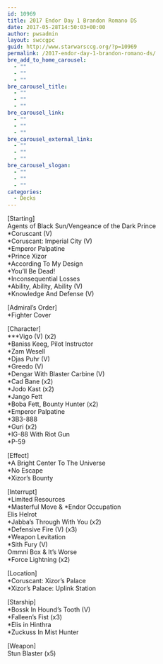 ```yaml
---
id: 10969
title: 2017 Endor Day 1 Brandon Romano DS
date: 2017-05-28T14:50:03+00:00
author: pwsadmin
layout: swccgpc
guid: http://www.starwarsccg.org/?p=10969
permalink: /2017-endor-day-1-brandon-romano-ds/
bre_add_to_home_carousel:
  - ""
  - ""
  - ""
bre_carousel_title:
  - ""
  - ""
  - ""
bre_carousel_link:
  - ""
  - ""
  - ""
bre_carousel_external_link:
  - ""
  - ""
  - ""
bre_carousel_slogan:
  - ""
  - ""
  - ""
categories:
  - Decks
---
```

[Starting]  
Agents of Black Sun/Vengeance of the Dark Prince  
*Coruscant (V)  
*Coruscant: Imperial City (V)  
*Emperor Palpatine  
*Prince Xizor  
*According To My Design  
*You&#8217;ll Be Dead!  
*Inconsequential Losses  
*Ability, Ability, Ability (V)  
*Knowledge And Defense (V)

[Admiral&#8217;s Order]  
*Fighter Cover

[Character]  
\***Vigo (V) (x2)  
*Baniss Keeg, Pilot Instructor  
*Zam Wesell  
*Djas Puhr (V)  
*Greedo (V)  
*Dengar With Blaster Carbine (V)  
*Cad Bane (x2)  
*Jodo Kast (x2)  
*Jango Fett  
*Boba Fett, Bounty Hunter (x2)  
*Emperor Palpatine  
*3B3-888  
*Guri (x2)  
*IG-88 With Riot Gun  
*P-59

[Effect]  
*A Bright Center To The Universe  
*No Escape  
*Xizor&#8217;s Bounty

[Interrupt]  
*Limited Resources  
\*Masterful Move & \*Endor Occupation  
Elis Helrot  
*Jabba&#8217;s Through With You (x2)  
*Defensive Fire (V) (x3)  
*Weapon Levitation  
*Sith Fury (V)  
Ommni Box & It&#8217;s Worse  
*Force Lightning (x2)

[Location]  
*Coruscant: Xizor&#8217;s Palace  
*Xizor&#8217;s Palace: Uplink Station

[Starship]  
*Bossk In Hound&#8217;s Tooth (V)  
*Falleen&#8217;s Fist (x3)  
*Elis in Hinthra  
*Zuckuss In Mist Hunter

[Weapon]  
Stun Blaster (x5)
